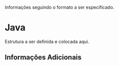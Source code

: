 Informações seguindo o formato a ser especificado.

# Java 

Estrutura a ser definida e colocada aqui.

## Informações Adicionais

